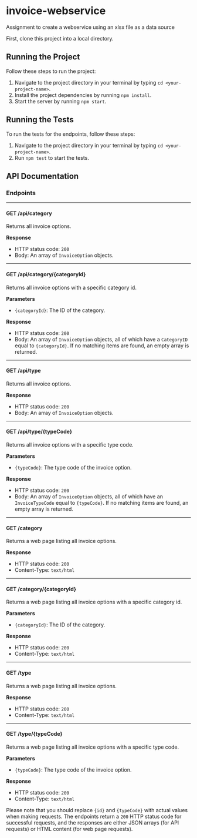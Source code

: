 # invoice-webservice
Assignment to create a webservice using an xlsx file as a data source

First, clone this project into a local directory.

## Running the Project

Follow these steps to run the project:

1. Navigate to the project directory in your terminal by typing `cd <your-project-name>`.
2. Install the project dependencies by running `npm install`.
3. Start the server by running `npm start`.

## Running the Tests

To run the tests for the endpoints, follow these steps:

1. Navigate to the project directory in your terminal by typing `cd <your-project-name>`.
2. Run `npm test` to start the tests.

## API Documentation

### Endpoints

---

#### GET /api/category

Returns all invoice options.

**Response**

- HTTP status code: `200`
- Body: An array of `InvoiceOption` objects.

---

#### GET /api/category/{categoryId}

Returns all invoice options with a specific category id.

**Parameters**

- `{categoryId}`: The ID of the category.

**Response**

- HTTP status code: `200`
- Body: An array of `InvoiceOption` objects, all of which have a `CategoryID` equal to `{categoryId}`. If no matching items are found, an empty array is returned.

---

#### GET /api/type

Returns all invoice options.

**Response**

- HTTP status code: `200`
- Body: An array of `InvoiceOption` objects.

---

#### GET /api/type/{typeCode}

Returns all invoice options with a specific type code.

**Parameters**

- `{typeCode}`: The type code of the invoice option.

**Response**

- HTTP status code: `200`
- Body: An array of `InvoiceOption` objects, all of which have an `InvoiceTypeCode` equal to `{typeCode}`. If no matching items are found, an empty array is returned.

---

#### GET /category

Returns a web page listing all invoice options.

**Response**

- HTTP status code: `200`
- Content-Type: `text/html`

---

#### GET /category/{categoryId}

Returns a web page listing all invoice options with a specific category id.

**Parameters**

- `{categoryId}`: The ID of the category.

**Response**

- HTTP status code: `200`
- Content-Type: `text/html`

---

#### GET /type

Returns a web page listing all invoice options.

**Response**

- HTTP status code: `200`
- Content-Type: `text/html`

---

#### GET /type/{typeCode}

Returns a web page listing all invoice options with a specific type code.

**Parameters**

- `{typeCode}`: The type code of the invoice option.

**Response**

- HTTP status code: `200`
- Content-Type: `text/html`

Please note that you should replace `{id}` and `{typeCode}` with actual values when making requests. The endpoints return a `200` HTTP status code for successful requests, and the responses are either JSON arrays (for API requests) or HTML content (for web page requests).
